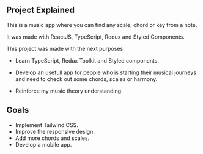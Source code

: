 ## Project Explained

This is a music app where you can find any scale, chord or key from a note.

It was made with ReactJS, TypeScript, Redux and Styled Components.

This project was made with the next purposes:

- Learn TypeScript, Redux Toolkit and Styled components.

- Develop an usefull app for people who is starting their musical journeys and need to check out some chords, scales or harmony.

- Reinforce my music theory understanding.

## Goals

- Implement Tailwind CSS.
- Improve the responsive design.
- Add more chords and scales.
- Develop a mobile app.
